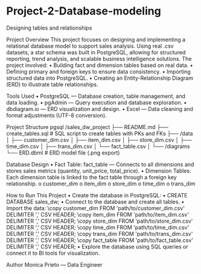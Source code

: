 # Project-2-Database-modeling
Designing tables and relationships

Project Overview
This project focuses on designing and implementing a relational database model to support sales analysis. Using real .csv datasets, a star schema was built in PostgreSQL, allowing for structured reporting, trend analysis, and scalable business intelligence solutions.
The project involved:
•	Building fact and dimension tables based on real data.
•	Defining primary and foreign keys to ensure data consistency.
•	Importing structured data into PostgreSQL.
•	Creating an Entity-Relationship Diagram (ERD) to illustrate table relationships.

Tools Used
•	PostgreSQL — Database creation, table management, and data loading.
•	pgAdmin — Query execution and database exploration.
•	dbdiagram.io — ERD visualization and design.
•	Excel — Data cleaning and format adjustments (UTF-8 conversion).

Project Structure
pgsql
/sales_dw_project
├── README.md
├── create_tables.sql         # SQL script to create tables with PKs and FKs
├── /data
│   ├── customer_dim.csv
│   ├── item_dim.csv
│   ├── store_dim.csv
│   ├── time_dim.csv
│   ├── trans_dim.csv
│   └── fact_table.csv
│
└── /diagrams
    └── ERD.dbml              # ERD model file (.png export)

Database Design
•	Fact Table: fact_table — Connects to all dimensions and stores sales metrics (quantity, unit_price, total_price).
•	Dimension Tables: Each dimension table is linked to the fact table through a foreign key relationship.
o	customer_dim
o	item_dim
o	store_dim
o	time_dim
o	trans_dim

 How to Run This Project
•	Create the database in PostgreSQL:
•	CREATE DATABASE sales_dw;
•	Connect to the database and create all tables.
•	Import the data:
\copy customer_dim FROM 'path/to/customer_dim.csv' DELIMITER ',' CSV HEADER;
\copy item_dim FROM 'path/to/item_dim.csv' DELIMITER ',' CSV HEADER;
\copy store_dim FROM 'path/to/store_dim.csv' DELIMITER ',' CSV HEADER;
\copy time_dim FROM 'path/to/time_dim.csv' DELIMITER ',' CSV HEADER;
\copy trans_dim FROM 'path/to/trans_dim.csv' DELIMITER ',' CSV HEADER;
\copy fact_table FROM 'path/to/fact_table.csv' DELIMITER ',' CSV HEADER;
•	Explore the database using SQL queries or connect it to BI tools for visualization.

Author
Monica Prieto — Data Engineer



